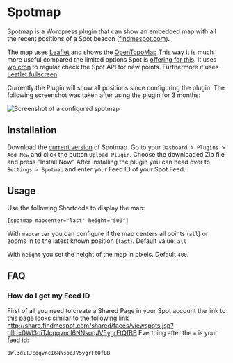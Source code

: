 # Spotmap
Spotmap is a Wordpress plugin that can show an embedded map with all the recent positions of a Spot beacon 
([findmespot.com](http://findmespot.com)).

The map uses [Leaflet](https://leafletjs.com/) and shows the  [OpenTopoMap](https://opentopomap.org/about)
This way it is much more useful compared the limited options Spot is [offering for this](https://faq.findmespot.com/index.php?action=showEntry&data=71).
It uses [wp cron](https://codex.wordpress.org/Function_Reference/wp_cron) to regular check the Spot API for new points.
Furthermore it uses [Leaflet.fullscreen](https://github.com/Leaflet/Leaflet.fullscreen)

Currently the Plugin will show all positions since configuring the plugin. The following screenshot was taken after using the plugin for 3 months:

![Screenshot of a configured spotmap](https://i.ibb.co/tXz0Db8/spotmap.png)

## Installation 
Download the [current version](https://github.com/techtimo/spotmap/archive/master.zip) of Spotmap. 
Go to your `Dasboard > Plugins > Add New` and click the button `Upload Plugin`. Choose the downloaded Zip file and press "Install Now"
After installing the plugin you can head over to `Settings > Spotmap` and enter your Feed ID of your Spot Feed.

## Usage
Use the following Shortcode to display the map:
```
[spotmap mapcenter="last" height="500"]
```
With `mapcenter` you can configure if the map centers all points (`all`) or zooms in to the latest known position (`last`). Default value: `all`

With `height` you set the height of the map in pixels. Default `400`.

 
## FAQ
### How do I get my Feed ID
First of all you need to create a Shared Page in your Spot account the link to this page looks similar to the following link
http://share.findmespot.com/shared/faces/viewspots.jsp?glId=0Wl3diTJcqqvncI6NNsoqJV5ygrFtQfBB 
Everthing after the `=` is your feed id:
```
0Wl3diTJcqqvncI6NNsoqJV5ygrFtQfBB
```
